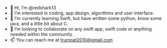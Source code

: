 - 👋 Hi, I’m @redshark13
- 👀 I’m interested in coding, app design, algorithms and user interface.
- 🌱 I’m currently learning Swift, but have written some python, know some java, and a little bit about C.
- 💞️ I’m looking to collaborate on any swift app, swift code or anything needed within the community.
- 📫 You can reach me at trumpat2010@gmail.com 

<!---
redshark13/redshark13 is a ✨ special ✨ repository because its `README.md` (this file) appears on your GitHub profile.
You can click the Preview link to take a look at your changes.
--->
